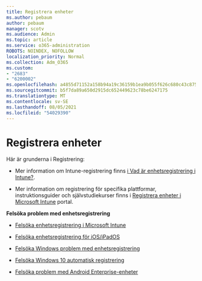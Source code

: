 ```yaml
---
title: Registrera enheter
ms.author: pebaum
author: pebaum
manager: scotv
ms.audience: Admin
ms.topic: article
ms.service: o365-administration
ROBOTS: NOINDEX, NOFOLLOW
localization_priority: Normal
ms.collection: Adm_O365
ms.custom:
- "2683"
- "6200002"
ms.openlocfilehash: a4855d71152a158b94a19c36159b1ea9b055f626c680c43c875de1f258329c96
ms.sourcegitcommit: b5f7da89a650d2915dc652449623c78be6247175
ms.translationtype: MT
ms.contentlocale: sv-SE
ms.lasthandoff: 08/05/2021
ms.locfileid: "54029390"
---
```

# <a name="how-to-enroll-devices"></a>Registrera enheter

Här är grunderna i Registrering:

- Mer information om Intune-registrering finns [i Vad är enhetsregistrering i Intune?](https://docs.microsoft.com/mem/intune/enrollment/device-enrollment).

- Mer information om registrering för specifika plattformar, instruktionsguider och självstudiekurser finns i [Registrera enheter i Microsoft Intune](https://docs.microsoft.com/mem/intune/enrollment/) portal.

**Felsöka problem med enhetsregistrering**

- [Felsöka enhetsregistrering i Microsoft Intune](https://docs.microsoft.com/mem/intune/enrollment/troubleshoot-device-enrollment-in-intune)

- [Felsöka enhetsregistrering för iOS/iPadOS](https://docs.microsoft.com/mem/intune/enrollment/troubleshoot-ios-enrollment-errors)

- [Felsöka Windows problem med enhetsregistrering](https://docs.microsoft.com/mem/intune/enrollment/troubleshoot-windows-enrollment-errors)

- [Felsöka Windows 10 automatisk registrering](https://docs.microsoft.com/mem/intune/enrollment/troubleshoot-windows-auto-enrollment)

- [Felsöka problem med Android Enterprise-enheter](https://docs.microsoft.com/mem/intune/enrollment/troubleshoot-android-enrollment)


